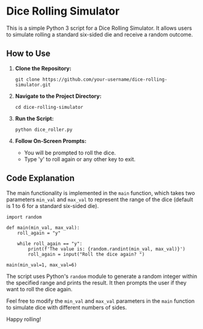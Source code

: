 # Dice Rolling Simulator

This is a simple Python 3 script for a Dice Rolling Simulator. It allows users to simulate rolling a standard six-sided die and receive a random outcome.

## How to Use

1. **Clone the Repository:**
   ```
   git clone https://github.com/your-username/dice-rolling-simulator.git
   ```

2. **Navigate to the Project Directory:**
   ```
   cd dice-rolling-simulator
   ```

3. **Run the Script:**
   ```
   python dice_roller.py
   ```

4. **Follow On-Screen Prompts:**
   - You will be prompted to roll the dice.
   - Type 'y' to roll again or any other key to exit.

## Code Explanation

The main functionality is implemented in the `main` function, which takes two parameters `min_val` and `max_val` to represent the range of the dice (default is 1 to 6 for a standard six-sided die).

```
import random

def main(min_val, max_val): 
    roll_again = "y"

    while roll_again == "y":
        print(f'The value is: {random.randint(min_val, max_val)}')
        roll_again = input("Roll the dice again? ")

main(min_val=1, max_val=6)
```

The script uses Python's `random` module to generate a random integer within the specified range and prints the result. It then prompts the user if they want to roll the dice again.

Feel free to modify the `min_val` and `max_val` parameters in the `main` function to simulate dice with different numbers of sides.

Happy rolling!

